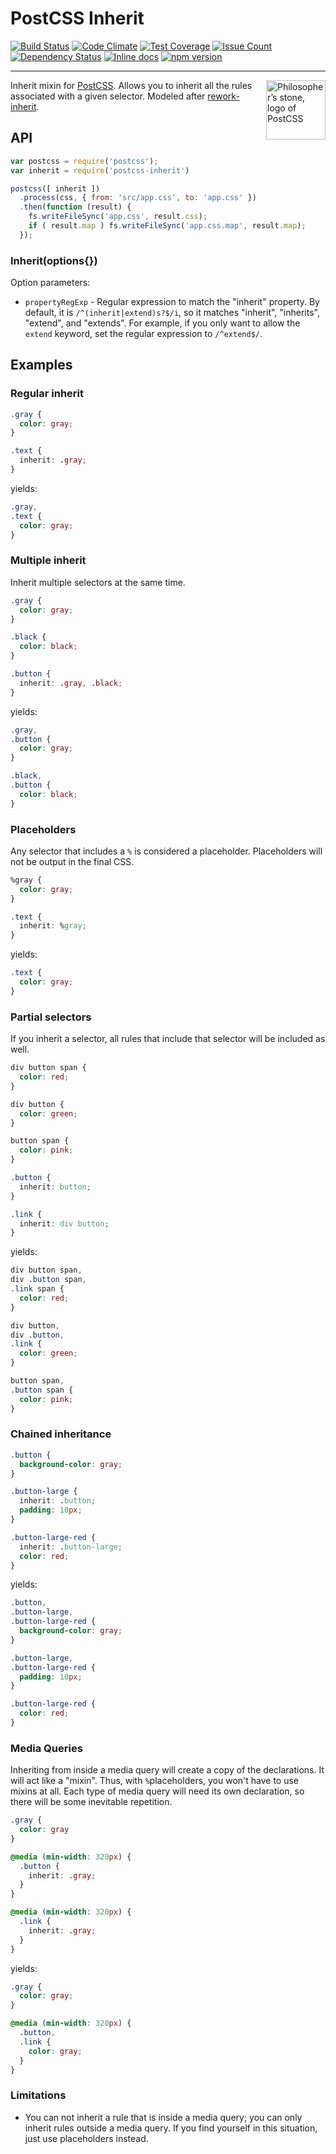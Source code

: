 # PostCSS Inherit

[![Build Status](https://travis-ci.org/GarthDB/postcss-inherit.svg?branch=master)](https://travis-ci.org/GarthDB/postcss-inherit) [![Code Climate](https://codeclimate.com/github/GarthDB/postcss-inherit/badges/gpa.svg)](https://codeclimate.com/github/GarthDB/postcss-inherit) [![Test Coverage](https://codeclimate.com/github/GarthDB/postcss-inherit/badges/coverage.svg)](https://codeclimate.com/github/GarthDB/postcss-inherit/coverage) [![Issue Count](https://codeclimate.com/github/GarthDB/postcss-inherit/badges/issue_count.svg)](https://codeclimate.com/github/GarthDB/postcss-inherit) [![Dependency Status](https://david-dm.org/GarthDB/postcss-inherit.svg)](https://david-dm.org/GarthDB/postcss-inherit) [![Inline docs](http://inch-ci.org/github/GarthDB/postcss-inherit.svg?branch=master)](http://inch-ci.org/github/GarthDB/postcss-inherit) [![npm version](https://badge.fury.io/js/postcss-inherit.svg)](https://badge.fury.io/js/postcss-inherit)

---

<a href="http://postcss.org/"><img align="right" width="95" height="95"
     title="Philosopher’s stone, logo of PostCSS"
     src="http://postcss.github.io/postcss/logo.svg"></a>

Inherit mixin for [PostCSS](https://github.com/postcss/postcss). Allows you to inherit all the rules associated with a given selector. Modeled after [rework-inherit](https://github.com/reworkcss/rework-inherit).

## API

```js
var postcss = require('postcss');
var inherit = require('postcss-inherit')

postcss([ inherit ])
  .process(css, { from: 'src/app.css', to: 'app.css' })
  .then(function (result) {
    fs.writeFileSync('app.css', result.css);
    if ( result.map ) fs.writeFileSync('app.css.map', result.map);
  });
```

### Inherit(options{})

Option parameters:

* `propertyRegExp` - Regular expression to match the "inherit" property.
  By default, it is `/^(inherit|extend)s?$/i`, so it matches "inherit", "inherits", "extend", and "extends".
  For example, if you only want to allow the `extend` keyword,
  set the regular expression to `/^extend$/`.

## Examples

### Regular inherit

```css
.gray {
  color: gray;
}

.text {
  inherit: .gray;
}
```

yields:

```css
.gray,
.text {
  color: gray;
}
```

### Multiple inherit

Inherit multiple selectors at the same time.

```css
.gray {
  color: gray;
}

.black {
  color: black;
}

.button {
  inherit: .gray, .black;
}
```

yields:

```css
.gray,
.button {
  color: gray;
}

.black,
.button {
  color: black;
}
```

### Placeholders

Any selector that includes a `%` is considered a placeholder.
Placeholders will not be output in the final CSS.

```css
%gray {
  color: gray;
}

.text {
  inherit: %gray;
}
```

yields:

```css
.text {
  color: gray;
}
```

### Partial selectors

If you inherit a selector,
all rules that include that selector will be included as well.

```css
div button span {
  color: red;
}

div button {
  color: green;
}

button span {
  color: pink;
}

.button {
  inherit: button;
}

.link {
  inherit: div button;
}
```

yields:

```css
div button span,
div .button span,
.link span {
  color: red;
}

div button,
div .button,
.link {
  color: green;
}

button span,
.button span {
  color: pink;
}
```

### Chained inheritance

```css
.button {
  background-color: gray;
}

.button-large {
  inherit: .button;
  padding: 10px;
}

.button-large-red {
  inherit: .button-large;
  color: red;
}
```

yields:

```css
.button,
.button-large,
.button-large-red {
  background-color: gray;
}

.button-large,
.button-large-red {
  padding: 10px;
}

.button-large-red {
  color: red;
}
```

### Media Queries

Inheriting from inside a media query will create a copy of the declarations.
It will act like a "mixin".
Thus, with `%`placeholders, you won't have to use mixins at all.
Each type of media query will need its own declaration,
so there will be some inevitable repetition.

```css
.gray {
  color: gray
}

@media (min-width: 320px) {
  .button {
    inherit: .gray;
  }
}

@media (min-width: 320px) {
  .link {
    inherit: .gray;
  }
}
```

yields:

```css
.gray {
  color: gray;
}

@media (min-width: 320px) {
  .button,
  .link {
    color: gray;
  }
}
```

### Limitations

* You can not inherit a rule that is inside a media query; you can only inherit rules outside a media query. If you find yourself in this situation, just use placeholders instead.
